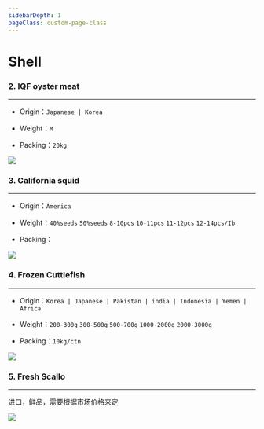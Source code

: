 ```yaml
---
sidebarDepth: 1
pageClass: custom-page-class
---
```


# Shell

### 2. IQF oyster meat
<hr>

- Origin：`Japanese | Korea`</p>
- Weight：`M`</p>
- Packing：`20kg`</p>

<div class="imgb" >
 <img  src="https://yuhuawebsite.oss-cn-hongkong.aliyuncs.com/P-S-2.%E5%8D%95%E5%86%BB%E7%89%A1%E8%9B%8E%E8%82%89--IQF%20oyster%20meat.jpg">
</div>


### 3. California squid
<hr>

- Origin：`America`</p>
- Weight：`40%seeds` `50%seeds` `8-10pcs` `10-11pcs` `11-12pcs` `12-14pcs/Ib`</p>
- Packing：</p>

<div class="imgb" >
 <img  src="https://yuhuawebsite.oss-cn-hongkong.aliyuncs.com/P-S-3.%E5%8A%A0%E5%B7%9E%E7%AC%94%E7%AE%A1--California%20squid%202.jpg">
</div>


### 4. Frozen Cuttlefish
<hr>

- Origin：`Korea | Japanese | Pakistan | india | Indonesia | Yemen | Africa`</p>
- Weight：`200-300g` `300-500g` `500-700g` `1000-2000g` `2000-3000g`</p>
- Packing：`10kg/ctn`</p>

<div class="imgb" >
 <img  src="https://yuhuawebsite.oss-cn-hongkong.aliyuncs.com/P-S-4.%E5%A2%A8%E9%B1%BC--Cuttle%20fish.jpg">
</div>


### 5. Fresh Scallo
<hr>

进口，鲜品，需要根据市场价格来定

<div class="imgb" >
 <img  src="https://yuhuawebsite.oss-cn-hongkong.aliyuncs.com/P-S-%E9%B2%9C%E6%B4%BB%E5%A4%8F%E5%A4%B7%E8%B4%9D.jpg">
</div>


